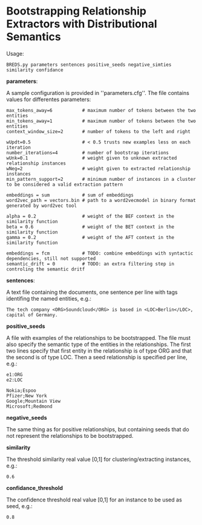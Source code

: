 Bootstrapping Relationship Extractors with Distributional Semantics
===================================================================

Usage:

    BREDS.py parameters sentences positive_seeds negative_simties similarity confidance

**parameters**:

A sample configuration is provided in ''parameters.cfg''. The file contains values for differentes parameters:

    max_tokens_away=6           # maximum number of tokens between the two entities
    min_tokens_away=1           # maximum number of tokens between the two entities
    context_window_size=2       # number of tokens to the left and right

    wUpdt=0.5                   # < 0.5 trusts new examples less on each iteration
    number_iterations=4         # number of bootstrap iterations
    wUnk=0.1                    # weight given to unknown extracted relationship instances
    wNeg=2                      # weight given to extracted relationship instances
    min_pattern_support=2       # minimum number of instances in a cluster to be considered a valid extraction pattern

    embeddings = sum            # sum of embeddings
    word2vec_path = vectors.bin # path to a word2vecmodel in binary format generated by word2vec tool

    alpha = 0.2                 # weight of the BEF context in the similarity function
    beta = 0.6                  # weight of the BET context in the similarity function
    gamma = 0.2                 # weight of the AFT context in the similarity function

    embeddings = fcm            # TODO: combine embeddings with syntactic dependencies, still not supported
    semantic_drift = 0          # TODO: an extra filtering step in controling the semantic dritf




**sentences**:

A text file containing the documents, one sentence per line with tags identifing the named entities, e.g.:
 
    The tech company <ORG>Soundcloud</ORG> is based in <LOC>Berlin</LOC>, capital of Germany.


**positive_seeds**

A file with examples of the relationships to be bootstrapped. The file must also specify the semantic type of the
entities in the relationships. The first two lines specify that first entity in the relationship is of type ORG
and that the second is of type LOC. Then a seed relationship is specified per line, e.g.:

    e1:ORG
    e2:LOC

    Nokia;Espoo
    Pfizer;New York
    Google;Mountain View
    Microsoft;Redmond

**negative_seeds**

The same thing as for positive relationships, but containing seeds that do not represent the relationships to be
bootstrapped.

**similarity**

The threshold similarity real value [0,1] for clustering/extracting instances, e.g.:

    0.6

**confidance_threshold**

The confidence threshold real value [0,1] for an instance to be used as seed, e.g.:

    0.8
